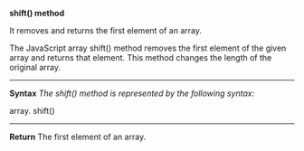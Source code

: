 **shift() method**

It removes and returns the first element of an array.

The JavaScript array shift() method removes the first element of the given array and returns that element. This method changes the length of the original array.

--------------------

**Syntax**
_The shift() method is represented by the following syntax:_

array. shift() 

--------------------

**Return**
The first element of an array.